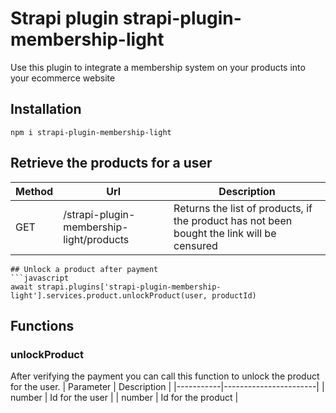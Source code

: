 # Strapi plugin strapi-plugin-membership-light

Use this plugin to integrate a membership system on your products into your ecommerce website
## Installation
``` 
npm i strapi-plugin-membership-light
```
## Retrieve the products for a user
| Method    | Url                                       | Description                                                                                |
|-----------|-------------------------------------------|--------------------------------------------------------------------------------------------|
| GET       | /strapi-plugin-membership-light/products  | Returns the list of products, if the product has not been bought the link will be censured |

```
## Unlock a product after payment 
```javascript
await strapi.plugins['strapi-plugin-membership-light'].services.product.unlockProduct(user, productId)
```
## Functions
### unlockProduct
After verifying the payment you can call this function to unlock the product for the user.
| Parameter | Description           |
|-----------|-----------------------|
| number    | Id for the user       |
| number    | Id for the product    |